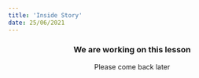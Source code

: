 ```yaml
---
title: 'Inside Story'
date: 25/06/2021
---
```


### <center>We are working on this lesson</center>
<center>Please come back later</center>